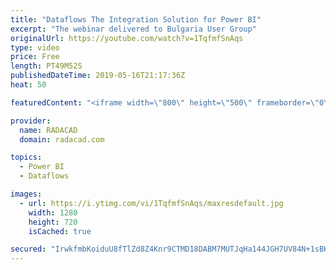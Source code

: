 ```yaml
---
title: "Dataflows The Integration Solution for Power BI"
excerpt: "The webinar delivered to Bulgaria User Group"
originalUrl: https://youtube.com/watch?v=1TqfmfSnAqs
type: video
price: Free
length: PT49M52S
publishedDateTime: 2019-05-16T21:17:36Z
heat: 50

featuredContent: "<iframe width=\"800\" height=\"500\" frameborder=\"0\" src=\"https://www.youtube.com/embed/1TqfmfSnAqs\" allow=\"accelerometer; autoplay; encrypted-media; gyroscope; picture-in-picture\" allowfullscreen></iframe>"

provider:
  name: RADACAD
  domain: radacad.com

topics:
  - Power BI
  - Dataflows

images:
  - url: https://i.ytimg.com/vi/1TqfmfSnAqs/maxresdefault.jpg
    width: 1280
    height: 720
    isCached: true

secured: "IrwkfmbKoiduU8fTlZd8Z4Knr9CTMD18DABM7MUTJqHa144JGH7UV84N+1sBKw96v2T1vMTR2T3AeP9BqNETRzaz8HsWEZ2EiOOpNURrhhmrfrLK5hhMXPgl8/qzNB2J7/qaOlPMU18vwP6flUbqzRxaFmEIToJg9TMTXrD8/BNZGqUgLbp36A/AatGLaGDBMQVEPDf0ac63uLWh8aCTWrgBhIQcCv4Y2do6aQv/qdAEUv3zGPpNTeOolg1h1NmDf2wO1D1NxJTbcxeRIcv3LNTlOcuKmfeQi8Isect4v9DgqmcJM+F0q0WVuonIptJslQ/eut10CarMaMOnYxuRCE1vT5FjEzQkrZHAZPxVOTgHEZsUaEhws+P9s0qgCsgWg+coLM2wBuM1zrt7amRWeE17XV/I+N07lVI/6hyO0V4=;2K5xBTT4kMcW0B+mnWCE/g=="
---
```


